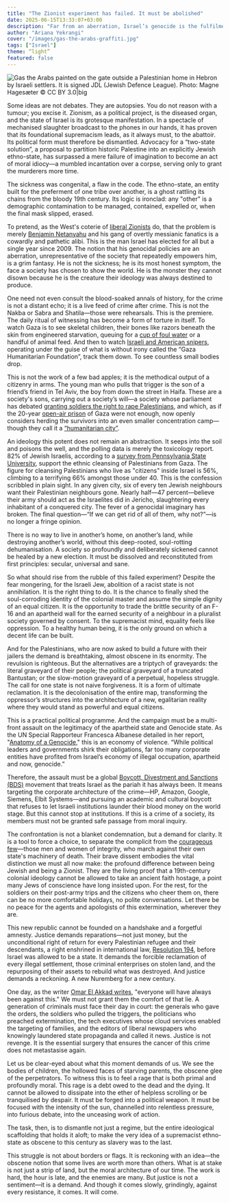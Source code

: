 ```yaml
---
title: "The Zionist experiment has failed. It must be abolished"
date: 2025-06-15T13:33:07+03:00
description: "Far from an aberration, Israel’s genocide is the fulfilment of its design.The era of two-state fantasies is over. Only a single, secular republic offers justice."
author: "Ariana Yekrangi"
cover: "/images/gas-the-arabs-graffiti.jpg"
tags: ["Israel"]
theme: “light”
featured: false
---
```


![Gas the Arabs painted on the gate outside a Palestinian home in Hebron by Israeli settlers. It is signed JDL (Jewish Defence League). Photo: Magne Hagesæter © CC BY 3.0|big](/images/gas-the-arabs-graffiti.jpg)

Some ideas are not debates. They are autopsies. You do not reason with a tumour; you excise it. Zionism, as a political project, is the diseased organ, and the state of Israel is its grotesque manifestation. In a spectacle of mechanised slaughter broadcast to the phones in our hands, it has proven that its foundational supremacism leads, as it always must, to the abattoir. Its political form must therefore be dismantled. Advocacy for a “two-state solution”, a proposal to partition historic Palestine into an explicitly Jewish ethno-state, has surpassed a mere failure of imagination to become an act of moral idiocy—a mumbled incantation over a corpse, serving only to grant the murderers more time.

The sickness was congenital, a flaw in the code. The ethno-state, an entity built for the preferment of one tribe over another, is a ghost rattling its chains from the bloody 19th century. Its logic is ironclad: any "other" is a demographic contamination to be managed, contained, expelled or, when the final mask slipped, erased.

To pretend, as the West's coterie of [liberal Zionists](https://youtu.be/4jf6tMsdlms?si=4ryVn3j7w8F4Dg9R) do, that the problem is merely [Benjamin Netanyahu](https://www.bbc.com/news/world-middle-east-18008697) and his gang of overtly messianic fanatics is a cowardly and pathetic alibi. This is the man Israel has elected for all but a single year since 2009\. The notion that his genocidal policies are an aberration, unrepresentative of the society that repeatedly empowers him, is a grim fantasy. He is not the sickness; he is its most honest symptom, the face a society has chosen to show the world. He is the monster they cannot disown because he is the creature their ideology was always destined to produce.

One need not even consult the blood-soaked annals of history, for the crime is not a distant echo; it is a live feed of crime after crime. This is not the Nakba or Sabra and Shatila—those were rehearsals. This is the premiere. The daily ritual of witnessing has become a form of torture in itself. To watch Gaza is to see skeletal children, their bones like razors beneath the skin from engineered starvation, queuing for a [cup of foul water](https://www.aljazeera.com/news/2025/7/13/children-collecting-water-among-59-palestinians-killed-by-israel-in-gaza) or a handful of animal feed. And then to watch [Israeli and American snipers](https://www.aljazeera.com/news/2025/5/27/heartbreaking-chaos-in-gaza-as-starving-palestinians-seek-us-israeli-aid), operating under the guise of what is without irony called the “Gaza Humanitarian Foundation”, track them down. To see countless small bodies drop.

This is not the work of a few bad apples; it is the methodical output of a citizenry in arms. The young man who pulls that trigger is the son of a friend’s friend in Tel Aviv, the boy from down the street in Haifa. These are a society's sons, carrying out a society’s will—a society whose parliament has debated [granting soldiers the right to rape Palestinians](https://www.cbsnews.com/news/israel-hamas-war-idf-palestinian-prisoner-alleged-rape-sde-teinman-abuse-protest/), and which, as if the 20-year [open-air prison](https://www.hrw.org/news/2022/06/14/gaza-israels-open-air-prison-15) of Gaza were not enough, now openly considers herding the survivors into an even smaller concentration camp—though they call it a [“humanitarian city”](https://www.theguardian.com/world/2025/jul/13/israel-humanitarian-city-rafah-gaza-camp-ehud-olmert).

An ideology this potent does not remain an abstraction. It seeps into the soil and poisons the well, and the polling data is merely the toxicology report. 82% of Jewish Israelis, according to a [survey from Pennsylvania State University](https://mondoweiss.net/2025/05/poll-shows-israeli-belief-that-palestinians-should-be-eradicated-is-no-longer-a-fringe-opinion/), support the ethnic cleansing of Palestinians from Gaza. The figure for cleansing Palestinians who live as "citizens" inside Israel is 56%, climbing to a terrifying 66% amongst those under 40\. This is the confession scribbled in plain sight. In any given city, six of every ten Jewish neighbours want their Palestinian neighbours gone. Nearly half—47 percent—believe their army should act as the Israelites did in Jericho, slaughtering every inhabitant of a conquered city. The fever of a genocidal imaginary has broken. The final question—“If we can get rid of all of them, why not?”—is no longer a fringe opinion.

There is no way to live in another’s home, on another’s land, while destroying another’s world, without this deep-rooted, soul-rotting dehumanisation. A society so profoundly and deliberately sickened cannot be healed by a new election. It must be dissolved and reconstituted from first principles: secular, universal and sane.

So what should rise from the rubble of this failed experiment? Despite the fear mongering, for the Israeli Jew, abolition of a racist state is not annihilation. It is the right thing to do. It is the chance to finally shed the soul-corroding identity of the colonial master and assume the simple dignity of an equal citizen. It is the opportunity to trade the brittle security of an F-16 and an apartheid wall for the earned security of a neighbour in a pluralist society governed by consent. To the supremacist mind, equality feels like oppression. To a healthy human being, it is the only ground on which a decent life can be built.

And for the Palestinians, who are now asked to build a future with their jailers the demand is breathtaking, almost obscene in its enormity. The revulsion is righteous. But the alternatives are a triptych of graveyards: the literal graveyard of their people; the political graveyard of a truncated Bantustan; or the slow-motion graveyard of a perpetual, hopeless struggle. The call for one state is not naive forgiveness. It is a form of ultimate reclamation. It is the decolonisation of the entire map, transforming the oppressor’s structures into the architecture of a new, egalitarian reality where they would stand as powerful and equal citizens.

This is a practical political programme. And the campaign must be a multi-front assault on the legitimacy of the apartheid state and Genocide state. As the UN Special Rapporteur Francesca Albanese detailed in her report, "[Anatomy of a Genocide](https://docs.un.org/en/A/HRC/59/23)," this is an economy of violence. “While political leaders and governments shirk their obligations, far too many corporate entities have profited from Israel’s economy of illegal occupation, apartheid and now, genocide.”

Therefore, the assault must be a global [Boycott, Divestment and Sanctions (BDS)](https://bdsmovement.net/) movement that treats Israel as the pariah it has always been. It means targeting the corporate architecture of the crime—HP, Amazon, Google, Siemens, Elbit Systems—and pursuing an academic and cultural boycott that refuses to let Israeli institutions launder their blood money on the world stage. But this cannot stop at institutions. If this is a crime of a society, its members must not be granted safe passage from moral inquiry.

The confrontation is not a blanket condemnation, but a demand for clarity. It is a tool to force a choice, to separate the complicit from the [courageous few](https://www.amnesty.org/en/latest/campaigns/2025/03/i-couldnt-wear-a-uniform-that-symbolizes-killing-and-oppression-israeli-activist-who-refuses-to-serve-in-the-israeli-army/)—those men and women of integrity, who march against their own state's machinery of death. Their brave dissent embodies the vital distinction we must all now make: the profound difference between being Jewish and being a Zionist. They are the living proof that a 19th-century colonial ideology cannot be allowed to take an ancient faith hostage, a point many Jews of conscience have long insisted upon. For the rest, for the soldiers on their post-army trips and the citizens who cheer them on, there can be no more comfortable holidays, no polite conversations. Let there be no peace for the agents and apologists of this extermination, wherever they are.

This new republic cannot be founded on a handshake and a forgetful amnesty. Justice demands reparations—not just money, but the unconditional right of return for every Palestinian refugee and their descendants, a right enshrined in international law, [Resolution 194](https://www.unrwa.org/content/resolution-194), before Israel was allowed to be a state. It demands the forcible reclamation of every illegal settlement, those criminal enterprises on stolen land, and the repurposing of their assets to rebuild what was destroyed. And justice demands a reckoning. A new Nuremberg for a new century.

One day, as the writer [Omar El Akkad writes](https://www.theguardian.com/books/2025/feb/14/one-day-everyone-will-have-always-been-against-this-by-omar-el-akkad-review-a-cathartic-savaging-of-western-hypocrisy-over-gaza), "everyone will have always been against this." We must not grant them the comfort of that lie. A generation of criminals must face their day in court: the generals who gave the orders, the soldiers who pulled the triggers, the politicians who preached extermination, the tech executives whose cloud services enabled the targeting of families, and the editors of liberal newspapers who knowingly laundered state propaganda and called it news. Justice is not revenge. It is the essential surgery that ensures the cancer of this crime does not metastasise again.

Let us be clear-eyed about what this moment demands of us. We see the bodies of children, the hollowed faces of starving parents, the obscene glee of the perpetrators. To witness this is to feel a rage that is both primal and profoundly moral. This rage is a debt owed to the dead and the dying. It cannot be allowed to dissipate into the ether of helpless scrolling or be tranquilised by despair. It must be forged into a political weapon. It must be focused with the intensity of the sun, channelled into relentless pressure, into furious debate, into the unceasing work of action.

The task, then, is to dismantle not just a regime, but the entire ideological scaffolding that holds it aloft; to make the very idea of a supremacist ethno-state as obscene to this century as slavery was to the last.

This struggle is not about borders or flags. It is reckoning with an idea—the obscene notion that some lives are worth more than others. What is at stake is not just a strip of land, but the moral architecture of our time. The work is hard, the hour is late, and the enemies are many. But justice is not a sentiment—it is a demand. And though it comes slowly, grindingly, against every resistance, it comes. It will come.
